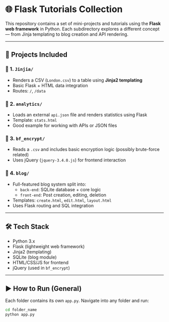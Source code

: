 # 🌐 Flask Tutorials Collection

This repository contains a set of mini-projects and tutorials using the **Flask web framework** in Python. Each subdirectory explores a different concept — from Jinja templating to blog creation and API rendering.

---

## 🧩 Projects Included

### 🔷 1. `Jinjia/`
- Renders a CSV (`London.csv`) to a table using **Jinja2 templating**
- Basic Flask + HTML data integration
- Routes: `/`, `/data`

### 🔷 2. `analytics/`
- Loads an external `api.json` file and renders statistics using Flask
- Template: `stats.html`
- Good example for working with APIs or JSON files

### 🔷 3. `bf_encrypt/`
- Reads a `.csv` and includes basic encryption logic (possibly brute-force related)
- Uses jQuery (`jquery-3.4.0.js`) for frontend interaction

### 🔷 4. `blog/`
- Full-featured blog system split into:
  - `back-end`: SQLite database + core logic
  - `front-end`: Post creation, editing, deletion
- Templates: `create.html`, `edit.html`, `layout.html`
- Uses Flask routing and SQL integration

---

## 🛠 Tech Stack

- Python 3.x
- Flask (lightweight web framework)
- Jinja2 (templating)
- SQLite (blog module)
- HTML/CSS/JS for frontend
- jQuery (used in `bf_encrypt`)

---

## ▶️ How to Run (General)

Each folder contains its own `app.py`. Navigate into any folder and run:

```bash
cd folder_name
python app.py
